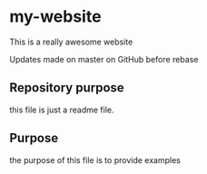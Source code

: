 # my-website

This is a really awesome website

Updates made on master on GitHub before rebase

## Repository purpose 

this file is just a readme file.

## Purpose

the purpose of this file is to provide examples
